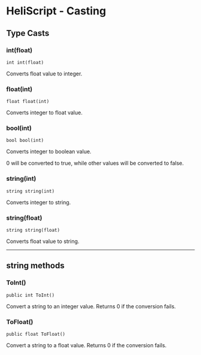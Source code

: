 # HeliScript - Casting

## Type Casts

### int(float)

`int int(float)`

Converts float value to integer.

### float(int)

`float float(int)`

Converts integer to float value.

### bool(int)

`bool bool(int)`

Converts integer to boolean value.

0 will be converted to true, while other values will be converted to false.

### string(int)

`string string(int)`

Converts integer to string.

### string(float)

`string string(float)`

Converts float value to string.

***

## string methods

### ToInt()

`public int ToInt()`

Convert a string to an integer value. Returns 0 if the conversion fails.

### ToFloat()

`public float ToFloat()`

Convert a string to a float value. Returns 0 if the conversion fails.